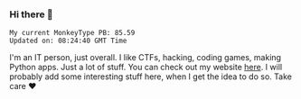 ### Hi there 👋
<!-- PB START -->
```
My current MonkeyType PB: 85.59
Updated on: 08:24:40 GMT Time
```
<!-- PB END -->
I'm an IT person, just overall. I like CTFs, hacking, coding games, making Python apps. Just a lot of stuff.
You can check out my website [here](https://skill3472.github.io/).
I will probably add some interesting stuff here, when I get the idea to do so. Take care ❤️
